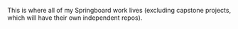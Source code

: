 This is where all of my Springboard work lives (excluding capstone projects, which will have their own independent repos).
